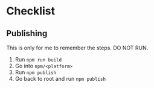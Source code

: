 # Checklist

## Publishing

This is only for me to remember the steps. DO NOT RUN.

1. Run `npm run build`
2. Go into `npm/<platform>`
3. Run `npm publish`
4. Go back to root and run `npm publish`
